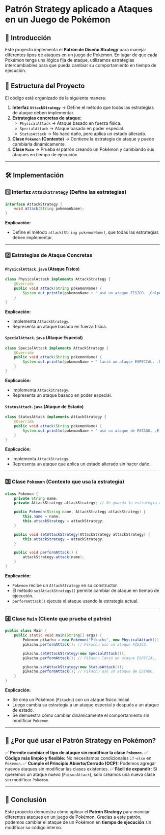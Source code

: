 # Patrón Strategy aplicado a Ataques en un Juego de Pokémon

## 🎯 Introducción
Este proyecto implementa el **Patrón de Diseño Strategy** para manejar diferentes tipos de ataques en un juego de Pokémon. En lugar de que cada Pokémon tenga una lógica fija de ataque, utilizamos estrategias intercambiables para que pueda cambiar su comportamiento en tiempo de ejecución.

## 📂 Estructura del Proyecto
El código está organizado de la siguiente manera:

1. **Interfaz `AttackStrategy`** → Define el método que todas las estrategias de ataque deben implementar.
2. **Estrategias concretas de ataque:**
   - `PhysicalAttack` → Ataque basado en fuerza física.
   - `SpecialAttack` → Ataque basado en poder especial.
   - `StatusAttack` → No hace daño, pero aplica un estado alterado.
3. **Clase `Pokemon` (Contexto)** → Contiene la estrategia de ataque y puede cambiarla dinámicamente.
4. **Clase `Main`** → Prueba el patrón creando un Pokémon y cambiando sus ataques en tiempo de ejecución.

---

## 🛠 Implementación

### 1️⃣ **Interfaz `AttackStrategy` (Define las estrategias)**
```java
interface AttackStrategy {
    void attack(String pokemonName);
}
```
**Explicación:**
- Define el método `attack(String pokemonName)`, que todas las estrategias deben implementar.

---

### 2️⃣ **Estrategias de Ataque Concretas**

#### `PhysicalAttack.java` (Ataque Físico)
```java
class PhysicalAttack implements AttackStrategy {
    @Override
    public void attack(String pokemonName) {
        System.out.println(pokemonName + " usó un ataque FÍSICO. ¡Golpe poderoso!");
    }
}
```
**Explicación:**
- Implementa `AttackStrategy`.
- Representa un ataque basado en fuerza física.

#### `SpecialAttack.java` (Ataque Especial)
```java
class SpecialAttack implements AttackStrategy {
    @Override
    public void attack(String pokemonName) {
        System.out.println(pokemonName + " lanzó un ataque ESPECIAL. ¡Una explosión de energía!");
    }
}
```
**Explicación:**
- Implementa `AttackStrategy`.
- Representa un ataque basado en poder especial.

#### `StatusAttack.java` (Ataque de Estado)
```java
class StatusAttack implements AttackStrategy {
    @Override
    public void attack(String pokemonName) {
        System.out.println(pokemonName + " usó un ataque de ESTADO. ¡El enemigo está paralizado!");
    }
}
```
**Explicación:**
- Implementa `AttackStrategy`.
- Representa un ataque que aplica un estado alterado sin hacer daño.

---

### 3️⃣ **Clase `Pokemon` (Contexto que usa la estrategia)**
```java
class Pokemon {
    private String name;
    private AttackStrategy attackStrategy; // Se guarda la estrategia actual

    public Pokemon(String name, AttackStrategy attackStrategy) {
        this.name = name;
        this.attackStrategy = attackStrategy;
    }

    public void setAttackStrategy(AttackStrategy attackStrategy) {
        this.attackStrategy = attackStrategy;
    }

    public void performAttack() {
        attackStrategy.attack(name);
    }
}
```
**Explicación:**
- `Pokemon` recibe un `AttackStrategy` en su constructor.
- El método `setAttackStrategy()` permite cambiar de ataque en tiempo de ejecución.
- `performAttack()` ejecuta el ataque usando la estrategia actual.

---

### 4️⃣ **Clase `Main` (Cliente que prueba el patrón)**
```java
public class Main {
    public static void main(String[] args) {
        Pokemon pikachu = new Pokemon("Pikachu", new PhysicalAttack());
        pikachu.performAttack(); // Pikachu usó un ataque FÍSICO.

        pikachu.setAttackStrategy(new SpecialAttack());
        pikachu.performAttack(); // Pikachu lanzó un ataque ESPECIAL.

        pikachu.setAttackStrategy(new StatusAttack());
        pikachu.performAttack(); // Pikachu usó un ataque de ESTADO.
    }
}
```
**Explicación:**
- Se crea un Pokémon (`Pikachu`) con un ataque físico inicial.
- Luego cambia su estrategia a un ataque especial y después a un ataque de estado.
- Se demuestra cómo cambiar dinámicamente el comportamiento sin modificar `Pokemon`.

---

## 🎯 **¿Por qué usar el Patrón Strategy en Pokémon?**
✅ **Permite cambiar el tipo de ataque sin modificar la clase `Pokemon`.**
✅ **Código más limpio y flexible:** No necesitamos condicionales `if-else` en `Pokemon`.
✅ **Cumple el Principio Abierto/Cerrado (OCP):** Podemos agregar nuevos ataques sin modificar las clases existentes.
✅ **Fácil de expandir:** Si queremos un ataque nuevo (`PoisonAttack`), solo creamos una nueva clase sin modificar `Pokemon`.

---

## 🚀 **Conclusión**
Este proyecto demuestra cómo aplicar el **Patrón Strategy** para manejar diferentes ataques en un juego de Pokémon. Gracias a este patrón, podemos cambiar el ataque de un Pokémon en **tiempo de ejecución** sin modificar su código interno.
